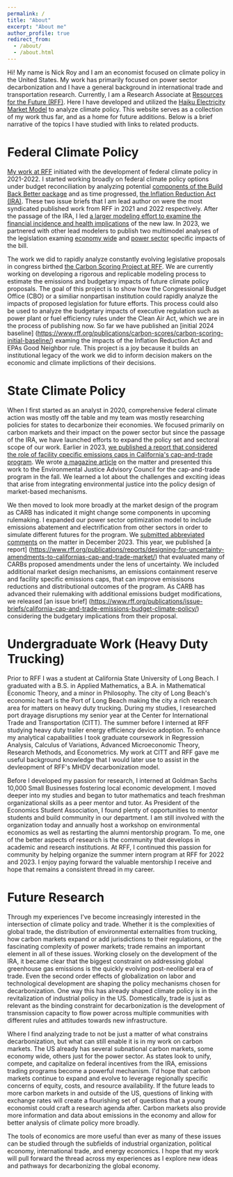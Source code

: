 ```yaml
---
permalink: /
title: "About"
excerpt: "About me"
author_profile: true
redirect_from: 
  - /about/
  - /about.html
---
```


Hi! My name is Nick Roy and I am an economist focused on climate policy in the United States. My work has primarily focused on power sector decarbonization and I have a general background in international trade and transportation research. Currently, I am a Research Associate at [Resources for the Future (RFF)](https://www.rff.org/). Here I have developed and utilized the [Haiku Electricity Market Model](https://www.rff.org/topics/data-and-decision-tools/haiku-electricity-model/) to analyze climate policy. This website serves as a collection of my work thus far, and as a home for future additions. Below is a brief narrative of the topics I have studied with links to related products. 

Federal Climate Policy 
=====

[My work at RFF](https://www.rff.org/people/nicholas-roy/) initiated with the development of federal climate policy in 2021-2022. I started working broadly on federal climate policy options under budget reconciliation by analyzing potential [components of the Build Back Better package](https://www.rff.org/publications/issue-briefs/cost-analysis-and-emissions-projections-under-power-sector-proposals-in-reconciliation/) and as time progressed, [the Inflation Reduction Act (IRA)](https://www.rff.org/publications/issue-briefs/retail-electricity-rates-under-the-inflation-reduction-act-of-2022/). These two issue briefs that I am lead author on were the most syndicated published work from RFF in 2021 and 2022 respectively. After the passage of the IRA, I led [a larger modeling effort to examine the financial incidence and health implications](https://www.rff.org/publications/reports/beyond-clean-energy-the-financial-incidence-and-health-effects-of-the-ira/) of the new law. In 2023, we partnered with other lead modelers to publish two multimodel analyses of the legislation examing [economy wide](https://www.science.org/doi/10.1126/science.adg3781) and [power sector](https://iopscience.iop.org/article/10.1088/1748-9326/ad0d3b) specific impacts of the bill. 

The work we did to rapidly analyze constantly evolving legislative proposals in congress birthed [the Carbon Scoring Project at RFF](https://www.rff.org/carbonscoring/). We are currently working on developing a rigorous and replicable modeling process to estimate the emissions and budgetary impacts of future climate policy proposals. The goal of this project is to show how the Congressional Budget Office (CBO) or a similiar nonpartisan institution could rapidly analyze the impacts of proposed legislation for future efforts. This process could also be used to analyze the budgetary impacts of executive regulation such as power plant or fuel efficiency rules under the Clean Air Act, which we are in the process of publishing now. So far we have published an [initial 2024 baseline] (https://www.rff.org/publications/carbon-scores/carbon-scoring-initial-baseline/) examing the impacts of the Inflation Reduction Act and EPAs Good Neighbor rule. This project is a joy because it builds an institutional legacy of the work we did to inform decision makers on the economic and climate implictions of their decisions.

State Climate Policy
=====

When I first started as an analyst in 2020, comprehensive federal climate action was mostly off the table and my team was mostly researching policies for states to decarbonize their economies. We focused primarily on carbon markets and their impact on the power sector but since the passage of the IRA, we have launched efforts to expand the policy set and sectoral scope of our work. Earlier in 2023, [we published a report that considered the role of facility cpecific emissions caps in California's cap-and-trade program](https://www.rff.org/publications/reports/how-would-facility-specific-emissions-caps-affect-the-california-carbon-market/). We wrote [a magazine article](https://www.resources.org/archives/californias-cap-and-trade-program-and-improvements-in-local-air-quality/) on the matter and presented this work to the Environmental Justice Advisory Council for the cap-and-trade program in the fall. We learned a lot about the challenges and exciting ideas that arise from integrating environmental justice into the policy design of market-based mechanisms. 

We then moved to look more broadly at the market design of the program as CARB has indicated it might change some components in upcoming rulemaking. I expanded our power sector optimization model to include emissions abatement and electrification from other sectors in order to simulate different futures for the program. We [submitted abbreviated comments](https://www.rff.org/publications/testimony-and-public-comments/comments-on-the-joint-california-quebec-workshop-potential-amendments-to-the-cap-and-trade-regulation/) on the matter in December 2023. This year, we published [a report] (https://www.rff.org/publications/reports/designing-for-uncertainty-amendments-to-californias-cap-and-trade-market/) that evaluated many of CARBs proposed amendments under the lens of uncertainty. We included additional market design mechanisms, an emissions containment reserve and facility specific emissions caps, that can improve emissisons reductions and distributional outcomes of the program. As CARB has advanced their rulemaking with additional emissions budget modifications, we released [an issue brief] (https://www.rff.org/publications/issue-briefs/california-cap-and-trade-emissions-budget-climate-policy/) considering the budgetary implications from their proposal. 

Undergraduate Work (Heavy Duty Trucking)
=====

Prior to RFF I was a student at California State University of Long Beach. I graduated with a B.S. in Applied Mathematics, a B.A. in Mathematical Economic Theory, and a minor in Philosophy. The city of Long Beach's economic heart is the Port of Long Beach making the city a rich research area for matters on heavy duty trucking. During my studies, I researched port drayage disruptions my senior year at the Center for International Trade and Transportation (CITT). The summer before I interned at RFF studying heavy duty trailer energy efficiency device adoption. To enhance my analytical capabailities I took graduate coursework in Regression Analysis, Calculus of Variations, Advanced Microeconomic Theory, Research Methods, and Econometrics. My work at CITT and RFF gave me useful background knowledge that I would later use to assist in the devleopment of RFF's MHDV decarbonization model. 

Before I developed my passion for research, I interned at Goldman Sachs 10,000 Small Businesses fostering local economic development. I moved deeper into my studies and began to tutor mathematics and teach freshman organizational skills as a peer mentor and tutor. As President of the Economics Student Association, I found plenty of opportunities to mentor students and build community in our department. I am still involved with the organization today and annually host a workshop on environmental economics as well as restarting the alumni mentorship program. To me, one of the better aspects of research is the community that develops in academic and research institutions. At RFF, I continued this passion for community by helping organize the summer intern program at RFF for 2022 and 2023. I enjoy paying forward the valuable mentorship I receive and hope that remains a consistent thread in my career.

Future Research
======

Through my experiences I've become increasingly interested in the intersection of climate policy and trade. Whether it is the complexities of global trade, the distribution of environmental externalities from trucking, how carbon markets expand or add jurisdictions to their regulations, or the fascinating complexity of power markets; trade remains an important element in all of these issues. Working closely on the development of the IRA, it became clear that the biggest constraint on addressing global greenhouse gas emissions is the quickly evolving post-neoliberal era of trade. Even the second order effects of globalization on labor and technological development are shaping the policy mechanisms chosen for decarbonization. One way this has already shaped climate policy is in the revitalization of industrial policy in the US. Domestically, trade is just as relevant as the binding constraint for decarbonization is the development of transmission capacity to flow power across multiple communities with different rules and attitudes towards new infrastructure. 

Where I find analyzing trade to not be just a matter of what constrains decarbonization, but what can still enable it is in my work on carbon markets. The US already has several subnational carbon markets, some economy wide, others just for the power sector. As states look to unify, compete, and capitalize on federal incentives from the IRA, emissions trading programs become a powerful mechanism. I'd hope that carbon markets continue to expand and evolve to leverage regionally specific concerns of equity, costs, and resource availability. If the future leads to more carbon markets in and outside of the US, questions of linking with exchange rates will create a flourishing set of questions that a young economist could craft a research agenda after. Carbon markets also provide more information and data about emissions in the economy and allow for better analysis of climate policy more broadly.

 The tools of economics are more useful than ever as many of these issues can be studied through the subfields of industrial organization, political economy, international trade, and energy economics. I hope that my work will pull forward the thread across my experiences as I explore new ideas and pathways for decarbonizing the global economy.

